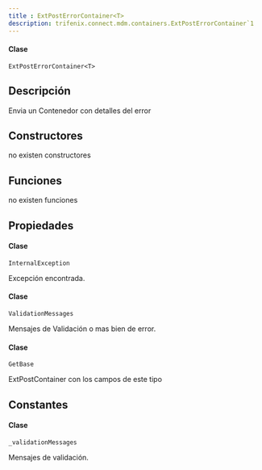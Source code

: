 ```yaml
---
title : ExtPostErrorContainer<T>
description: trifenix.connect.mdm.containers.ExtPostErrorContainer`1
---
```




<CodeBlock slots = 'heading, code' repeat = '1' languages = 'C#' />

#### Clase
```
ExtPostErrorContainer<T>
```

## Descripción
Envia un Contenedor con detalles del error
## Constructores

no existen constructores


## Funciones

no existen funciones

## Propiedades


<CodeBlock slots = 'heading, code' repeat = '1' languages = 'C#' />

#### Clase
```
InternalException
```


Excepción encontrada.

<CodeBlock slots = 'heading, code' repeat = '1' languages = 'C#' />

#### Clase
```
ValidationMessages
```


Mensajes de Validación o mas bien de error.

<CodeBlock slots = 'heading, code' repeat = '1' languages = 'C#' />

#### Clase
```
GetBase
```


ExtPostContainer con los campos de este tipo
## Constantes

<CodeBlock slots = 'heading, code' repeat = '1' languages = 'C#' />

#### Clase
```
_validationMessages
```


Mensajes de validación.
